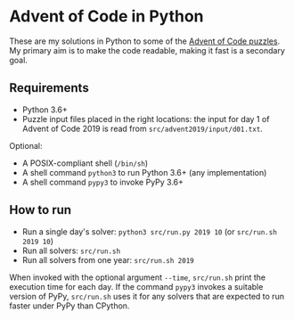 Advent of Code in Python
========================

These are my solutions in Python to some of the [Advent of Code
puzzles](https://adventofcode.com). My primary aim is to make the code
readable, making it fast is a secondary goal.

Requirements
------------

-   Python 3.6+
-   Puzzle input files placed in the right locations: the input for day
    1 of Advent of Code 2019 is read from
    `src/advent2019/input/d01.txt`.

Optional:

-   A POSIX-compliant shell (`/bin/sh`)
-   A shell command `python3` to run Python 3.6+ (any implementation)
-   A shell command `pypy3` to invoke PyPy 3.6+

How to run
----------

-   Run a single day's solver: `python3 src/run.py 2019 10` (or
    `src/run.sh 2019 10`)
-   Run all solvers: `src/run.sh`
-   Run all solvers from one year: `src/run.sh 2019`

When invoked with the optional argument `--time`, `src/run.sh` print the
execution time for each day. If the command `pypy3` invokes a suitable
version of PyPy, `src/run.sh` uses it for any solvers that are expected
to run faster under PyPy than CPython.
